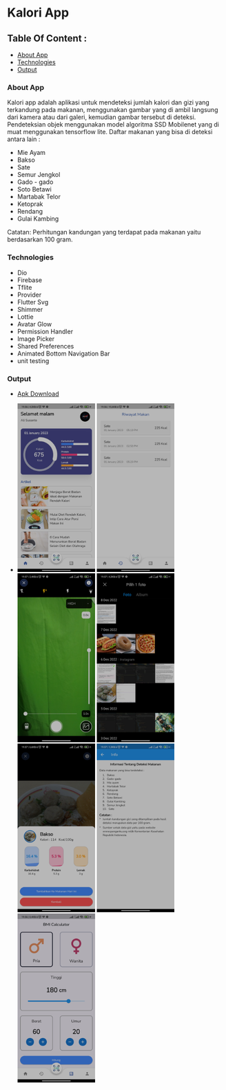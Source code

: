 # Kalori App
## Table Of Content :
* [About App](#about-app)
* [Technologies](#technologies)
* [Output](#output)

### About App
Kalori app adalah aplikasi untuk mendeteksi jumlah kalori dan gizi yang terkandung pada makanan, menggunakan gambar yang di ambil langsung dari kamera atau dari galeri, kemudian gambar tersebut di deteksi. Pendeteksian objek menggunakan model algoritma SSD Mobilenet yang di muat menggunakan tensorflow lite.
Daftar makanan yang bisa di deteksi antara lain :
- Mie Ayam
- Bakso
- Sate
- Semur Jengkol
- Gado - gado
- Soto Betawi
- Martabak Telor
- Ketoprak
- Rendang
- Gulai Kambing

 Catatan: Perhitungan kandungan yang terdapat pada makanan yaitu berdasarkan 100 gram.
 
 ### Technologies
 - Dio
 - Firebase
 - Tflite
 - Provider
 - Flutter Svg
 - Shimmer
 - Lottie
 - Avatar Glow
 - Permission Handler
 - Image Picker
 - Shared Preferences
 - Animated Bottom Navigation Bar
 - unit testing
 
 ### Output
 - [Apk Download](https://drive.google.com/file/d/1xnAYB7R1iT1JAcBE7XJlotAIBI7nV0jh/view?usp=sharing)
 
 
 - <img width="180" alt="image" src="https://github.com/ali-susanto/kalori/blob/main/assets/output/home.jpg"> <img width="180" alt="image" src="https://github.com/ali-susanto/kalori/blob/main/assets/output/history.jpg"> <img width="180" alt="image" src="https://github.com/ali-susanto/kalori/blob/main/assets/output/detection.jpg"> <img width="180" alt="image" src="https://github.com/ali-susanto/kalori/blob/main/assets/output/galery.jpg"> <img width="180" alt="image" src="https://github.com/ali-susanto/kalori/blob/main/assets/output/output.jpg"> <img width="180" alt="image" src="https://github.com/ali-susanto/kalori/blob/main/assets/output/info.jpg"> <img width="180" alt="image" src="https://github.com/ali-susanto/kalori/blob/main/assets/output/bmi.jpg">


